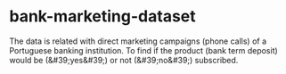# bank-marketing-dataset
The data is related with direct marketing campaigns (phone calls) of a Portuguese banking institution. To find if the product (bank term deposit) would be (&amp;#39;yes&amp;#39;) or not (&amp;#39;no&amp;#39;) subscribed.
